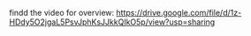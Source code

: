 findd the video for overview: https://drive.google.com/file/d/1z-HDdy5O2jgaL5PsvJphKsJJkkQIkO5p/view?usp=sharing
